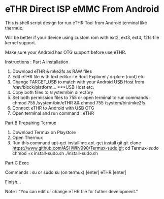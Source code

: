# eTHR Direct ISP eMMC From Android
This is shell script design for run eTHR Tool from Android terminal like thermux.

Will be better if your device using custom rom with ext2, ext3, ext4, f2fs file kernel support.

Make sure your Android has OTG support before use eTHR.

Instructions :
Part A installation
1. Download eTHR & mke2fs as RAW files
2. Edit eTHR file with text editor i.e Root Explorer / x-plore (root) etc
3. Change TARGET_USB to match with your Android USB Host from /dev/block/platform... ***USB Host etc.
4. Copy both files to /system/bin directory
5. Set both permission files to 755 or open terminal to run commands :
   chmod 755 /system/bin/eTHR && chmod 755 /system/bin/mke2fs
6. Connect eTHR to Android with USB OTG
7. Open terminal and run command :
   eTHR

Part B Prepairing Termux
1. Download Termux on Playstore
2. Open Thermux
3. Run this command
apt-get install mc
apt-get install git
git clone https://www.github.com/ASHWIN990/Termux-sudo.git
cd Termux-sudo
chmod +x install-sudo.sh
 ./install-sudo.sh

Part C Exec

Commands :
su or sudo su (on termux) [enter]
eTHR [enter]

Finish...

Note :
“You can edit or change eTHR file for futher development.”
